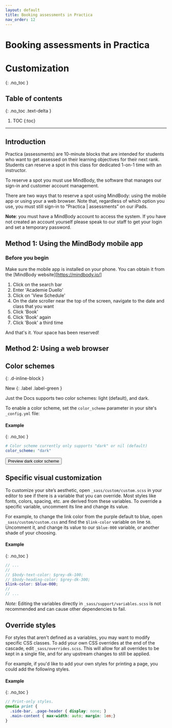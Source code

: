```yaml
---
layout: default
title: Booking assessments in Practica 
nav_order: 12
---
```

# Booking assessments in Practica

# Customization
{: .no_toc }

## Table of contents
{: .no_toc .text-delta }

1. TOC
{:toc}

---

## Introduction
Practica (assessments) are 10-minute blocks that are intended for students who want to get assessed on their learning
objectives for their next rank. Students can reserve a spot in this class for dedicated 1-on-1 time with an instructor.

To reserve a spot you must use MindBody, the software that manages our sign-in and customer account management.

There are two ways that to reserve a spot using MindBody: using the mobile app or using your a web browser.
Note that, regardless of which option you use, you must still sign-in to “Practica | assessments” on our iPads.

**Note**: you must have a MindBody account to access the system. If you have not created an account yourself please speak
to our staff to get your login and set a temporary password.
 
## Method 1: Using the MindBody mobile app

### Before you begin
Make sure the mobile app is installed on your phone. You can obtain it from the [MindBody website][https://mindbody.io/]

1. Click on the search bar
2. Enter 'Academie Duello'
3. Click on 'View Schedule'
4. On the date scroller near the top of the screen, navigate to the date and class that you want
5. Click 'Book'
6. Click 'Book' again
7. Click 'Book' a third time
  
And that's it. Your space has been reserved!
 
## Method 2: Using a web browser
  
## Color schemes
{: .d-inline-block }

New
{: .label .label-green }

Just the Docs supports two color schemes: light (default), and dark.

To enable a color scheme, set the `color_scheme` parameter in your site's `_config.yml` file:

#### Example
{: .no_toc }

```yaml
# Color scheme currently only supports "dark" or nil (default)
color_scheme: "dark"
```
<button class="btn js-toggle-dark-mode">Preview dark color scheme</button>

<script type="text/javascript" src="{{ "/assets/js/dark-mode-preview.js" | absolute_url }}"></script>

## Specific visual customization

To customize your site’s aesthetic, open `_sass/custom/custom.scss` in your editor to see if there is a variable that you can override. Most styles like fonts, colors, spacing, etc. are derived from these variables. To override a specific variable, uncomment its line and change its value.

For example, to change the link color from the purple default to blue, open `_sass/custom/custom.css` and find the `$link-color` variable on line `50`. Uncomment it, and change its value to our `$blue-000` variable, or another shade of your choosing.

#### Example
{: .no_toc }

```scss
// ...
//
// $body-text-color: $grey-dk-100;
// $body-heading-color: $grey-dk-300;
$link-color: $blue-000;
//
// ...
```

_Note:_ Editing the variables directly in `_sass/support/variables.scss` is not recommended and can cause other dependencies to fail.

## Override styles

For styles that aren't defined as a variables, you may want to modify specific CSS classes. To add your own CSS overrides at the end of the cascade, edit `_sass/overrides.scss`. This will allow for all overrides to be kept in a single file, and for any upstream changes to still be applied.

For example, if you'd like to add your own styles for printing a page, you could add the following styles.

#### Example
{: .no_toc }

```scss
// Print-only styles.
@media print {
  .side-bar, .page-header { display: none; }
  .main-content { max-width: auto; margin: 1em;}
}
```
